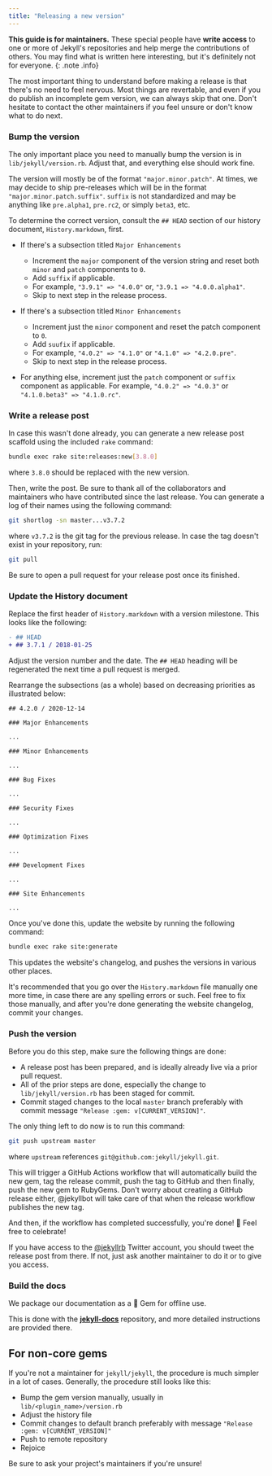 ```yaml
---
title: "Releasing a new version"
---
```


**This guide is for maintainers.** These special people have **write access** to one or more of Jekyll's repositories and help merge the
contributions of others. You may find what is written here interesting, but it's definitely not for everyone.
{: .note .info}

The most important thing to understand before making a release is that there's no need to feel nervous. Most things are revertable, and even if
you do publish an incomplete gem version, we can always skip that one. Don't hesitate to contact the other maintainers if you feel unsure or
don't know what to do next.

### Bump the version

The only important place you need to manually bump the version is in `lib/jekyll/version.rb`. Adjust that, and everything else should work fine.

The version will mostly be of the format `"major.minor.patch"`. At times, we may decide to ship pre-releases which will be in the format
`"major.minor.patch.suffix"`. `suffix` is not standardized and may be anything like `pre.alpha1`, `pre.rc2`, or simply `beta3`, etc.

To determine the correct version, consult the `## HEAD` section of our history document, `History.markdown`, first.

- If there's a subsection titled `Major Enhancements`
  - Increment the `major` component of the version string and reset both `minor` and `patch` components to `0`.
  - Add `suffix` if applicable.
  - For example, `"3.9.1" => "4.0.0"` or, `"3.9.1 => "4.0.0.alpha1"`.
  - Skip to next step in the release process.

- If there's a subsection titled `Minor Enhancements`
  - Increment just the `minor` component and reset the patch component to `0`.
  - Add `suufix` if applicable.
  - For example, `"4.0.2" => "4.1.0"` or `"4.1.0" => "4.2.0.pre"`.
  - Skip to next step in the release process.

- For anything else, increment just the `patch` component or `suffix` component as applicable. For example, `"4.0.2" => "4.0.3"` or
  `"4.1.0.beta3" => "4.1.0.rc"`.

### Write a release post

In case this wasn't done already, you can generate a new release post scaffold using the included `rake` command:

```sh
bundle exec rake site:releases:new[3.8.0]
```

where `3.8.0` should be replaced with the new version.

Then, write the post. Be sure to thank all of the collaborators and maintainers who have contributed since the last release. You can generate
a log of their names using the following command:

```sh
git shortlog -sn master...v3.7.2
```

where `v3.7.2` is the git tag for the previous release. In case the tag doesn't exist in your repository, run:

```sh
git pull
```

Be sure to open a pull request for your release post once its finished.

### Update the History document

Replace the first header of `History.markdown` with a version milestone. This looks like the following:

```diff
- ## HEAD
+ ## 3.7.1 / 2018-01-25
```

Adjust the version number and the date. The `## HEAD` heading will be regenerated the next time a pull request is merged.

Rearrange the subsections (as a whole) based on decreasing priorities as illustrated below:

```
## 4.2.0 / 2020-12-14

### Major Enhancements

...

### Minor Enhancements

...

### Bug Fixes

...

### Security Fixes

...

### Optimization Fixes

...

### Development Fixes

...

### Site Enhancements

...
```

Once you've done this, update the website by running the following command:

```sh
bundle exec rake site:generate
```

This updates the website's changelog, and pushes the versions in various other places.

It's recommended that you go over the `History.markdown` file manually one more time, in case there are any spelling errors or such. Feel free
to fix those manually, and after you're done generating the website changelog, commit your changes.

### Push the version

Before you do this step, make sure the following things are done:

- A release post has been prepared, and is ideally already live via a prior pull request.
- All of the prior steps are done, especially the change to `lib/jekyll/version.rb` has been staged for commit.
- Commit staged changes to the local `master` branch preferably with commit message `"Release :gem: v[CURRENT_VERSION]"`.

The only thing left to do now is to run this command:

```sh
git push upstream master
```

where `upstream` references `git@github.com:jekyll/jekyll.git`.

This will trigger a GitHub Actions workflow that will automatically build the new gem, tag the release commit, push the tag to GitHub and
then finally, push the new gem to RubyGems. Don't worry about creating a GitHub release either, @jekyllbot will take care of that when the
release workflow publishes the new tag.

And then, if the workflow has completed successfully, you're done! :tada:
Feel free to celebrate!

If you have access to the [@jekyllrb](https://twitter.com/jekyllrb) Twitter account, you should tweet the release post from there. If not, just
ask another maintainer to do it or to give you access.

### Build the docs

We package our documentation as a :gem: Gem for offline use.

This is done with the [**jekyll-docs**](https://github.com/jekyll/jekyll-docs#building) repository, and more detailed instructions are
provided there.

## For non-core gems

If you're not a maintainer for `jekyll/jekyll`, the procedure is much simpler in a lot of cases. Generally, the procedure still looks like
this:

- Bump the gem version manually, usually in `lib/<plugin_name>/version.rb`
- Adjust the history file
- Commit changes to default branch preferably with message `"Release :gem: v[CURRENT_VERSION]"`
- Push to remote repository
- Rejoice

Be sure to ask your project's maintainers if you're unsure!

